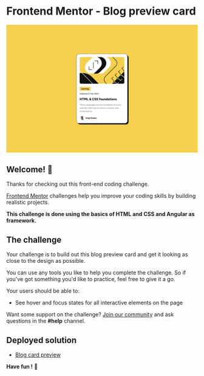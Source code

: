 # Frontend Mentor - Blog preview card

![Design preview for the Blog preview card coding challenge](./app/src/assets/design/desktop-design.jpg) 

## Welcome! 👋

Thanks for checking out this front-end coding challenge.

[Frontend Mentor](https://www.frontendmentor.io) challenges help you improve your coding skills by building realistic projects.

**This challenge is done using the basics of HTML and CSS and Angular as framework.**

## The challenge

Your challenge is to build out this blog preview card and get it looking as close to the design as possible.

You can use any tools you like to help you complete the challenge. So if you've got something you'd like to practice, feel free to give it a go.

Your users should be able to:

- See hover and focus states for all interactive elements on the page

Want some support on the challenge? [Join our community](https://www.frontendmentor.io/community) and ask questions in the **#help** channel.

## Deployed solution

- [Blog card preview](https://blog-card-review-angular.netlify.app/)

**Have fun !** 🚀
